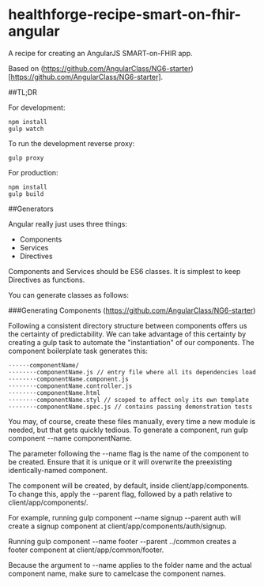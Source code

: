 # healthforge-recipe-smart-on-fhir-angular

A recipe for creating an AngularJS SMART-on-FHIR app.

Based on (https://github.com/AngularClass/NG6-starter)[https://github.com/AngularClass/NG6-starter].

##TL;DR

For development:

	npm install
	gulp watch

To run the development reverse proxy:

	gulp proxy

For production:

	npm install
	gulp build

##Generators

Angular really just uses three things:

- Components
- Services
- Directives

Components and Services should be ES6 classes. It is simplest to keep Directives as functions.

You can generate classes as follows:

###Generating Components (https://github.com/AngularClass/NG6-starter)

Following a consistent directory structure between components offers us the certainty of predictability. We can take advantage of this certainty by creating a gulp task to automate the "instantiation" of our components. The component boilerplate task generates this:

	⋅⋅⋅⋅⋅⋅componentName/
	⋅⋅⋅⋅⋅⋅⋅⋅componentName.js // entry file where all its dependencies load
	⋅⋅⋅⋅⋅⋅⋅⋅componentName.component.js
	⋅⋅⋅⋅⋅⋅⋅⋅componentName.controller.js
	⋅⋅⋅⋅⋅⋅⋅⋅componentName.html
	⋅⋅⋅⋅⋅⋅⋅⋅componentName.styl // scoped to affect only its own template
	⋅⋅⋅⋅⋅⋅⋅⋅componentName.spec.js // contains passing demonstration tests

You may, of course, create these files manually, every time a new module is needed, but that gets quickly tedious. To generate a component, run gulp component --name componentName.

The parameter following the --name flag is the name of the component to be created. Ensure that it is unique or it will overwrite the preexisting identically-named component.

The component will be created, by default, inside client/app/components. To change this, apply the --parent flag, followed by a path relative to client/app/components/.

For example, running gulp component --name signup --parent auth will create a signup component at client/app/components/auth/signup.

Running gulp component --name footer --parent ../common creates a footer component at client/app/common/footer.

Because the argument to --name applies to the folder name and the actual component name, make sure to camelcase the component names.